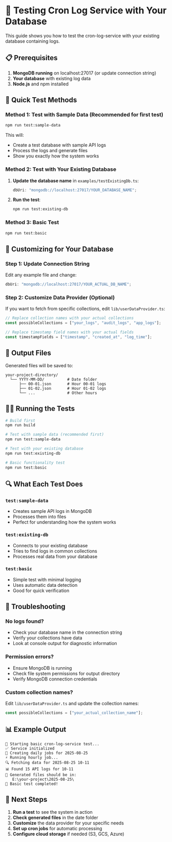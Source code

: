 # 🧪 Testing Cron Log Service with Your Database

This guide shows you how to test the cron-log-service with your existing database containing logs.

## 📋 Prerequisites

1. **MongoDB running** on localhost:27017 (or update connection string)
2. **Your database** with existing log data
3. **Node.js** and npm installed

## 🚀 Quick Test Methods

### Method 1: Test with Sample Data (Recommended for first test)

```bash
npm run test:sample-data
```

This will:

- Create a test database with sample API logs
- Process the logs and generate files
- Show you exactly how the system works

### Method 2: Test with Your Existing Database

1. **Update the database name** in `examples/testExistingDb.ts`:

   ```typescript
   dbUri: "mongodb://localhost:27017/YOUR_DATABASE_NAME";
   ```

2. **Run the test**:
   ```bash
   npm run test:existing-db
   ```

### Method 3: Basic Test

```bash
npm run test:basic
```

## 🔧 Customizing for Your Database

### Step 1: Update Connection String

Edit any example file and change:

```typescript
dbUri: "mongodb://localhost:27017/YOUR_ACTUAL_DB_NAME";
```

### Step 2: Customize Data Provider (Optional)

If you want to fetch from specific collections, edit `lib/userDataProvider.ts`:

```typescript
// Replace collection names with your actual collections
const possibleCollections = ["your_logs", "audit_logs", "app_logs"];

// Replace timestamp field names with your actual fields
const timestampFields = ["timestamp", "created_at", "log_time"];
```

## 📁 Output Files

Generated files will be saved to:

```
your-project-directory/
  └── YYYY-MM-DD/          # Date folder
      ├── 00-01.json       # Hour 00-01 logs
      ├── 01-02.json       # Hour 01-02 logs
      └── ...              # Other hours
```

## 🏃‍♂️ Running the Tests

```bash
# Build first
npm run build

# Test with sample data (recommended first)
npm run test:sample-data

# Test with your existing database
npm run test:existing-db

# Basic functionality test
npm run test:basic
```

## 🔍 What Each Test Does

### `test:sample-data`

- Creates sample API logs in MongoDB
- Processes them into files
- Perfect for understanding how the system works

### `test:existing-db`

- Connects to your existing database
- Tries to find logs in common collections
- Processes real data from your database

### `test:basic`

- Simple test with minimal logging
- Uses automatic data detection
- Good for quick verification

## 🐛 Troubleshooting

### No logs found?

- Check your database name in the connection string
- Verify your collections have data
- Look at console output for diagnostic information

### Permission errors?

- Ensure MongoDB is running
- Check file system permissions for output directory
- Verify MongoDB connection credentials

### Custom collection names?

Edit `lib/userDataProvider.ts` and update the collection names:

```typescript
const possibleCollections = ["your_actual_collection_name"];
```

## 📊 Example Output

```
🚀 Starting basic cron-log-service test...
✅ Service initialized
📅 Creating daily jobs for 2025-08-25
⚡ Running hourly job...
🔍 Fetching data for 2025-08-25 10-11
📊 Found 15 API logs for 10-11
📁 Generated files should be in:
   E:\your-project\2025-08-25\
🎉 Basic test completed!
```

## 🎯 Next Steps

1. **Run a test** to see the system in action
2. **Check generated files** in the date folder
3. **Customize** the data provider for your specific needs
4. **Set up cron jobs** for automatic processing
5. **Configure cloud storage** if needed (S3, GCS, Azure)
